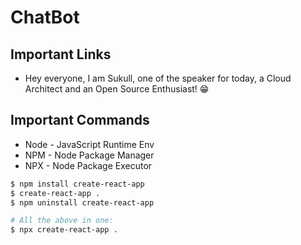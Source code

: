 # ChatBot

## Important Links

- Hey everyone, I am Sukull, one of the speaker for today, a Cloud Architect and an Open Source Enthusiast! 😁

## Important Commands

- Node - JavaScript Runtime Env
- NPM - Node Package Manager
- NPX - Node Package Executor

```bash
$ npm install create-react-app
$ create-react-app .
$ npm uninstall create-react-app

# All the above in one:
$ npx create-react-app .
```
